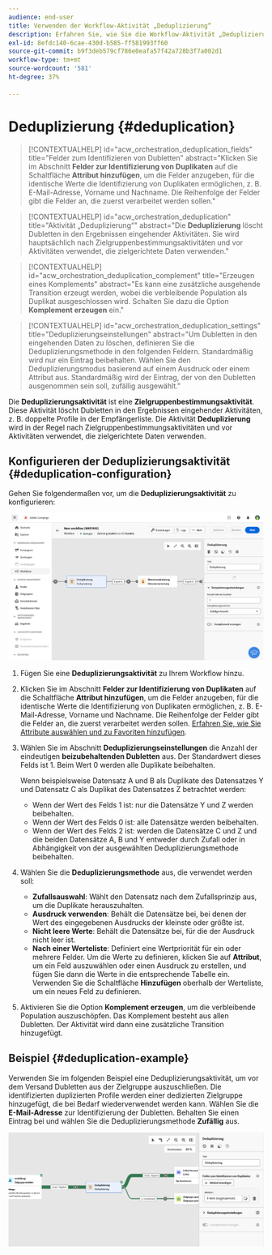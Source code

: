 ```yaml
---
audience: end-user
title: Verwenden der Workflow-Aktivität „Deduplizierung“
description: Erfahren Sie, wie Sie die Workflow-Aktivität „Deduplizierung“ verwenden.
exl-id: 8efdc140-6cae-430d-b585-ff581993ff60
source-git-commit: b9f3deb579cf786e0eafa57f42a728b3f7a002d1
workflow-type: tm+mt
source-wordcount: '581'
ht-degree: 37%

---
```


# Deduplizierung {#deduplication}

>[!CONTEXTUALHELP]
>id="acw_orchestration_deduplication_fields"
>title="Felder zum Identifizieren von Dubletten"
>abstract="Klicken Sie im Abschnitt **Felder zur Identifizierung von Duplikaten** auf die Schaltfläche **Attribut hinzufügen**, um die Felder anzugeben, für die identische Werte die Identifizierung von Duplikaten ermöglichen, z. B. E-Mail-Adresse, Vorname und Nachname. Die Reihenfolge der Felder gibt die Felder an, die zuerst verarbeitet werden sollen."

>[!CONTEXTUALHELP]
>id="acw_orchestration_deduplication"
>title="Aktivität „Deduplizierung“"
>abstract="Die **Deduplizierung** löscht Dubletten in den Ergebnissen eingehender Aktivitäten. Sie wird hauptsächlich nach Zielgruppenbestimmungsaktivitäten und vor Aktivitäten verwendet, die zielgerichtete Daten verwenden."

>[!CONTEXTUALHELP]
>id="acw_orchestration_deduplication_complement"
>title="Erzeugen eines Komplements"
>abstract="Es kann eine zusätzliche ausgehende Transition erzeugt werden, wobei die verbleibende Population als Duplikat ausgeschlossen wird. Schalten Sie dazu die Option **Komplement erzeugen** ein."

>[!CONTEXTUALHELP]
>id="acw_orchestration_deduplication_settings"
>title="Deduplizierungseinstellungen"
>abstract="Um Dubletten in den eingehenden Daten zu löschen, definieren Sie die Deduplizierungsmethode in den folgenden Feldern. Standardmäßig wird nur ein Eintrag beibehalten. Wählen Sie den Deduplizierungsmodus basierend auf einem Ausdruck oder einem Attribut aus. Standardmäßig wird der Eintrag, der von den Dubletten ausgenommen sein soll, zufällig ausgewählt."

Die **Deduplizierungsaktivität** ist eine **Zielgruppenbestimmungsaktivität**. Diese Aktivität löscht Dubletten in den Ergebnissen eingehender Aktivitäten, z. B. doppelte Profile in der Empfängerliste. Die Aktivität **Deduplizierung** wird in der Regel nach Zielgruppenbestimmungsaktivitäten und vor Aktivitäten verwendet, die zielgerichtete Daten verwenden.

## Konfigurieren der Deduplizierungsaktivität {#deduplication-configuration}

Gehen Sie folgendermaßen vor, um die **Deduplizierungsaktivität** zu konfigurieren:

![Workflow-Deduplizierungs-Konfigurationsprozess](../assets/workflow-deduplication.png)

1. Fügen Sie eine **Deduplizierungsaktivität** zu Ihrem Workflow hinzu.

1. Klicken Sie im Abschnitt **Felder zur Identifizierung von Duplikaten** auf die Schaltfläche **Attribut hinzufügen**, um die Felder anzugeben, für die identische Werte die Identifizierung von Duplikaten ermöglichen, z. B. E-Mail-Adresse, Vorname und Nachname. Die Reihenfolge der Felder gibt die Felder an, die zuerst verarbeitet werden sollen. [Erfahren Sie, wie Sie Attribute auswählen und zu Favoriten hinzufügen](../../get-started/attributes.md).

1. Wählen Sie im Abschnitt **Deduplizierungseinstellungen** die Anzahl der eindeutigen **beizubehaltenden Dubletten** aus. Der Standardwert dieses Felds ist 1. Beim Wert 0 werden alle Duplikate beibehalten.

   Wenn beispielsweise Datensatz A und B als Duplikate des Datensatzes Y und Datensatz C als Duplikat des Datensatzes Z betrachtet werden:

   * Wenn der Wert des Felds 1 ist: nur die Datensätze Y und Z werden beibehalten.
   * Wenn der Wert des Felds 0 ist: alle Datensätze werden beibehalten.
   * Wenn der Wert des Felds 2 ist: werden die Datensätze C und Z und die beiden Datensätze A, B und Y entweder durch Zufall oder in Abhängigkeit von der ausgewählten Deduplizierungsmethode beibehalten.

1. Wählen Sie die **Deduplizierungsmethode** aus, die verwendet werden soll:

   * **Zufallsauswahl**: Wählt den Datensatz nach dem Zufallsprinzip aus, um die Duplikate herauszuhalten.
   * **Ausdruck verwenden**: Behält die Datensätze bei, bei denen der Wert des eingegebenen Ausdrucks der kleinste oder größte ist.
   * **Nicht leere Werte**: Behält die Datensätze bei, für die der Ausdruck nicht leer ist.
   * **Nach einer Werteliste**: Definiert eine Wertpriorität für ein oder mehrere Felder. Um die Werte zu definieren, klicken Sie auf **Attribut**, um ein Feld auszuwählen oder einen Ausdruck zu erstellen, und fügen Sie dann die Werte in die entsprechende Tabelle ein. Verwenden Sie die Schaltfläche **Hinzufügen** oberhalb der Werteliste, um ein neues Feld zu definieren.

1. Aktivieren Sie die Option **Komplement erzeugen**, um die verbleibende Population auszuschöpfen. Das Komplement besteht aus allen Dubletten. Der Aktivität wird dann eine zusätzliche Transition hinzugefügt.

## Beispiel {#deduplication-example}

Verwenden Sie im folgenden Beispiel eine Deduplizierungsaktivität, um vor dem Versand Dubletten aus der Zielgruppe auszuschließen. Die identifizierten duplizierten Profile werden einer dedizierten Zielgruppe hinzugefügt, die bei Bedarf wiederverwendet werden kann. Wählen Sie die **E-Mail-Adresse** zur Identifizierung der Dubletten. Behalten Sie einen Eintrag bei und wählen Sie die Deduplizierungsmethode **Zufällig** aus.

![Beispiel einer Deduplizierungsaktivität in einem Workflow](../assets/workflow-deduplication-example.png)